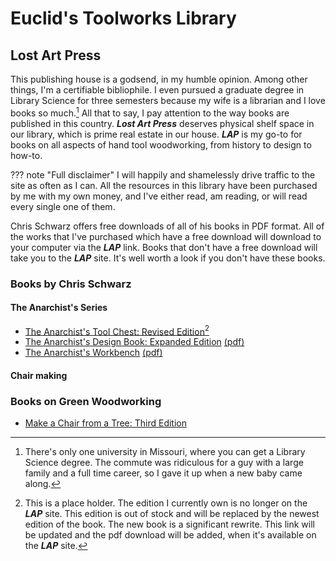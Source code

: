 # Euclid's Toolworks Library

## Lost Art Press

This publishing house is a godsend, in my humble opinion. Among other things, I'm a certifiable bibliophile. I even pursued a graduate degree in Library Science for three semesters because my wife is a librarian and I love books so much.[^1] All that to say, I pay attention to the way books are published in this country. ***Lost Art Press*** deserves physical shelf space in our library, which is prime real estate in our house. ***LAP*** is my go-to for books on all aspects of hand tool woodworking, from history to design to how-to.

??? note "Full disclaimer"
    I will happily and shamelessly drive traffic to the site as often as I can.  All the resources in this library have been   purchased by me with my own money, and I've either read, am reading, or will read every single one of them. 

Chris Schwarz offers free downloads of all of his books in PDF format. All of the works that I've purchased which have a free download will download to your computer via the ***LAP*** link. Books that don't have a free download will take you to the ***LAP*** site. It's well worth a look if you don't have these books.

### Books by Chris Schwarz

#### The Anarchist's Series

- [The Anarchist's Tool Chest: Revised Edition](https://lostartpress.com/products/the-anarchists-tool-chest?_pos=6&_psq=+Anarchist%27s&_ss=e&_v=1.0)[^2]
- [The Anarchist's Design Book: Expanded Edition](https://lostartpress.com/products/the-anarchists-design-book?_pos=2&_sid=e40acc0da&_ss=r&_fid=ecaab3f0a) [(pdf)](https://blog.lostartpress.com/wp-content/uploads/2024/02/ADB_expanded_2024.pdf)
- [The Anarchist's Workbench](https://lostartpress.com/products/the-anarchists-workbench?_pos=1&_sid=09236828f&_ss=r&_fid=82c3f0a82) [(pdf)](https://blog.lostartpress.com/wp-content/uploads/2020/07/AWB_Consumer_June-2020_v5.1-1.pdf)

#### Chair making


### Books on Green Woodworking

- [Make a Chair from a Tree: Third Edition](https://lostartpress.com/products/make-a-chair-from-a-tree)

[^1]: There's only one university in Missouri, where you can get a Library Science degree. The commute was ridiculous for a guy with a large family and a full time career, so I gave it up when a new baby came along.

[^2]: This is a place holder. The edition I currently own is no longer on the ***LAP*** site.  This edition is out of stock and will be replaced by the newest edition of the book. The new book is a significant rewrite. This link will be updated and the pdf download will be added, when it's available on the ***LAP*** site.
